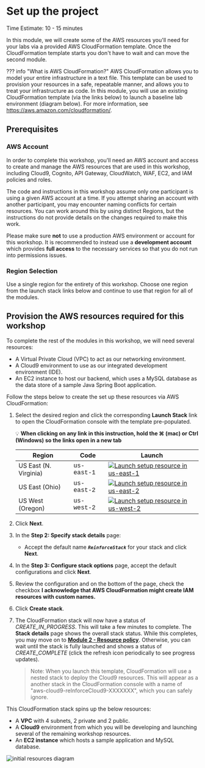 # Set up the project
Time Estimate: 10 - 15 minutes  

In this module, we will create some of the AWS resources you'll need for your labs via a provided AWS CloudFormation template. Once the CloudFormation template starts you don't have to wait and can move the second module.

??? info "What is AWS CloudFormation?"
    AWS CloudFormation allows you to model your entire infrastructure in a text file. This template can be used to provision your resources in a safe, repeatable manner, and allows you to treat your infrastructure as code. In this module, you will use an existing CloudFormation template (via the links below) to launch a baseline lab environment (diagram below). For more information, see https://aws.amazon.com/cloudformation/. 

## Prerequisites

### AWS Account
In order to complete this workshop, you'll need an AWS account and access to create and manage the AWS resources that are used in this workshop, including Cloud9, Cognito, API Gateway, CloudWatch, WAF, EC2, and IAM policies and roles.

The code and instructions in this workshop assume only one participant is using a given AWS account at a time. If you attempt sharing an account with another participant, you may encounter naming conflicts for certain resources. You can work around this by using distinct Regions, but the instructions do not provide details on the changes required to make this work.

Please make sure __not__ to use a production AWS environment or account for this workshop. It is recommended to instead use a **development account** which provides **full access** to the necessary services so that you do not run into permissions issues.

### Region Selection
Use a single region for the entirety of this workshop. Choose one region from the launch stack links below and continue to use that region for all of the modules.



## Provision the AWS resources required for this workshop

To complete the rest of the modules in this workshop, we will need several resources:

* A Virtual Private Cloud (VPC) to act as our networking environment.
* A Cloud9 environment to use as our integrated development environment (IDE).
* An EC2 instance to host our backend, which uses a MySQL database as the data store of a sample Java Spring Boot application.

Follow the steps below to create the set up these resources via AWS CloudFormation:

1. Select the desired region and click the corresponding **Launch Stack** link to open the CloudFormation console with the template pre-populated.

	&#128161; **When clicking on any link in this instruction, hold the ⌘ (mac) or Ctrl (Windows) so the links open in a new tab**

	Region| Code | Launch
	------|------|-------
    US East (N. Virginia) | <span style="font-family:'Courier';">us-east-1</span> | [![Launch setup resource in us-east-1](../images/cfn-launch-stack.png)](https://console.aws.amazon.com/cloudformation/home?region=us-east-1#/stacks/new?stackName=ReinforceStack&templateURL=https://s3.amazonaws.com/workshop.reinforce.awsdemo.me/us-east-1/reinforce.yml)
    US East (Ohio) | <span style="font-family:'Courier';">us-east-2</span> | [![Launch setup resource in us-east-2](../images/cfn-launch-stack.png)](https://console.aws.amazon.com/cloudformation/home?region=us-east-2#/stacks/new?stackName=ReinforceStack&templateURL=https://s3.amazonaws.com/workshop.reinforce.awsdemo.me/us-east-2/reinforce.yml)
	US West (Oregon) | <span style="font-family:'Courier';">us-west-2</span> | [![Launch setup resource in us-west-2](../images/cfn-launch-stack.png)](https://console.aws.amazon.com/cloudformation/home?region=us-west-2#/stacks/new?stackName=ReinforceStack&templateURL=https://s3.amazonaws.com/workshop.reinforce.awsdemo.me/us-west-2/reinforce.yml)
	

1. Click **Next**.
1. In the **Step 2: Specify stack details** page:
	* Accept the default name ***`ReinforceStack`*** for your stack
	and click **Next**.
	
1. In the **Step 3: Configure stack options** page, accept the default configurations and click **Next**.
1. Review the configuration and on the bottom of the page, check the checkbox **I acknowledge that AWS CloudFormation might create IAM resources with custom names.**
1. Click **Create stack**.

1. The CloudFormation stack will now have a status of *CREATE_IN_PROGRESS*. This will take a few minutes to complete. The **Stack details** page shows the overall stack status. While this completes, you may move on to [**Module 2 - Resource policy**](/resource-policy/). Otherwise, you can wait until the stack is fully launched and shows a status of *CREATE_COMPLETE* (click the refresh icon periodically to see progress updates).

	> Note: When you launch this template, CloudFormation will use a nested stack to deploy the Cloud9 resources. This will appear as a another stack in the CloudFormation console with a name of "aws-cloud9-reInforceCloud9-XXXXXXX", which you can safely ignore.

This CloudFormation stack spins up the below resources:

* A **VPC** with 4 subnets, 2 private and 2 public. 
* A **Cloud9** environment from which you will be developing and launching several of the remaining workshop resources.
* An **EC2 instance** which hosts a sample application and MySQL database.

![initial resources diagram](../screenshots/architecture0.png)
